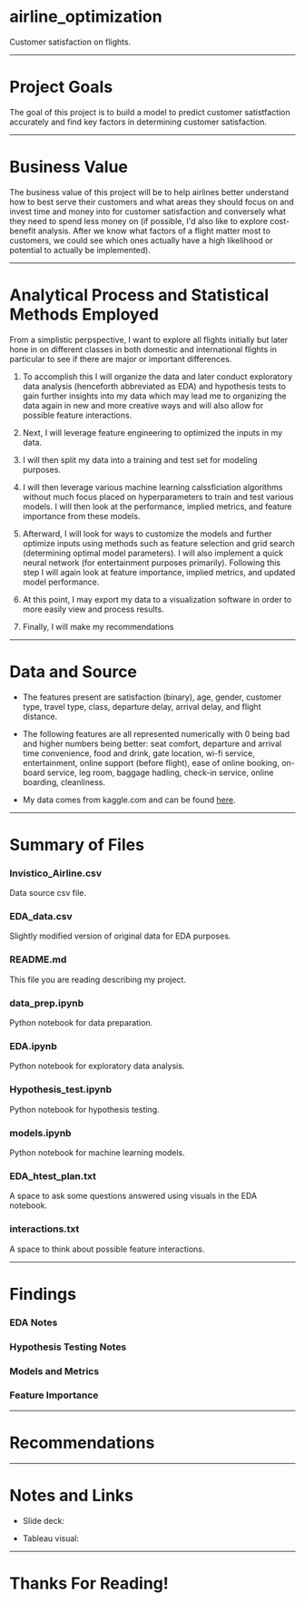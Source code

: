# airline_optimization
Customer satisfaction on flights.

***

# Project Goals
The goal of this project is to build a model to predict customer satistfaction accurately and find key factors in determining customer satisfaction.

***

# Business Value
The business value of this project will be to help airlines better understand how to best serve their customers and what areas they should focus on and invest time and money into for customer satisfaction and conversely what they need to spend less money on (if possible, I'd also like to explore cost-benefit analysis. After we know what factors of a flight matter most to customers, we could see which ones actually have a high likelihood or potential to actually be implemented).

***

# Analytical Process and Statistical Methods Employed

From a simplistic perpspective, I want to explore all flights initially but later hone in on different classes in both domestic and international flights in particular to see if there are major or important differences.

1. To accomplish this I will organize the data and later conduct exploratory data analysis (henceforth abbreviated as EDA) and hypothesis tests to gain further insights into my data which may lead me to organizing the data again in new and more creative ways and will also allow for possible feature interactions.

2. Next, I will leverage feature engineering to optimized the inputs in my data.

3. I will then split my data into a training and test set for modeling purposes.

4. I will then leverage various machine learning calssficiation algorithms without much focus placed on hyperparameters to train and test various models. I will then look at the performance, implied metrics, and feature importance from these models.

5. Afterward, I will look for ways to customize the models and further optimize inputs using methods such as feature selection and grid search (determining optimal model parameters). I will also implement a quick neural network (for entertainment purposes primarily). Following this step I will again look at feature importance, implied metrics, and updated model performance.

5. At this point, I may export my data to a visualization software in order to more easily view and process results.

6. Finally, I will make my recommendations

***

# Data and Source

* The features present are satisfaction (binary), age, gender, customer type, travel type, class, departure delay, arrival delay, and flight distance.

* The following features are all represented numerically with 0 being bad and higher numbers being better: seat comfort, departure and arrival time convenience, food and drink, gate location, wi-fi service, entertainment, online support (before flight), ease of online booking, on-board service, leg room, baggage hadling, check-in service, online boarding, cleanliness.

* My data comes from kaggle.com and can be found [here](https://www.kaggle.com/sjleshrac/airlines-customer-satisfaction).

***


# Summary of Files

### Invistico_Airline.csv
Data source csv file.

### EDA_data.csv
Slightly modified version of original data for EDA purposes.

### README.md
This file you are reading describing my project.

### data_prep.ipynb
Python notebook for data preparation.

### EDA.ipynb
Python notebook for exploratory data analysis.

### Hypothesis_test.ipynb
Python notebook for hypothesis testing.

### models.ipynb
Python notebook for machine learning models.

### EDA_htest_plan.txt
A space to ask some questions answered using visuals in the EDA notebook.

### interactions.txt
A space to think about possible feature interactions.

***

# Findings

### EDA Notes

### Hypothesis Testing Notes

### Models and Metrics

### Feature Importance

***

# Recommendations

***

# Notes and Links
* Slide deck:

* Tableau visual:
***

# Thanks For Reading!
